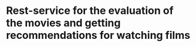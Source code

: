 Rest-service for the evaluation of the movies and getting recommendations for watching films
===========
